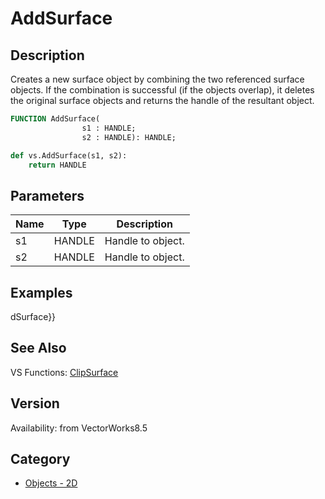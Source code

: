 # AddSurface

## Description
Creates a new surface object by combining the two referenced surface objects. If the combination is successful (if the objects overlap), it deletes the original surface objects and returns the handle of the resultant object.

```pascal
FUNCTION AddSurface(
				s1 : HANDLE;
				s2 : HANDLE): HANDLE;
```

```python
def vs.AddSurface(s1, s2):
    return HANDLE
```

## Parameters
|Name|Type|Description|
|---|---|---|
|s1|HANDLE|Handle to object.|
|s2|HANDLE|Handle to object.|

## Examples
dSurface}}

## See Also
VS Functions:
[ClipSurface](ClipSurface.md)

## Version
Availability: from VectorWorks8.5

## Category
* [Objects - 2D](../Categories/Objects%20-%202D.md)
